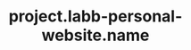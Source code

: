 ---
layout: project
unique-name: labb-test12
title: project.labb-personal-website.name
description: project.labb-personal-website.desc
type: website
start-date: 2019-06-10 08:53:00
launch-date: 2020-03-06 18:00:00
last-update: site.time
status: active
needs-help: false
license-url: https://www.abbluiz.com/LICENSE.txt
license-opensource: true
license-freesoftware: false
license-hybrid: true
license-name: string.mit
founders: ["LABB"]
pinned: false
hidden: false
color1: white
color2: "#a14040"
website: https://www.abbluiz.com
github: https://github.com/abbluiz/abbluiz.com
mastodon:
---